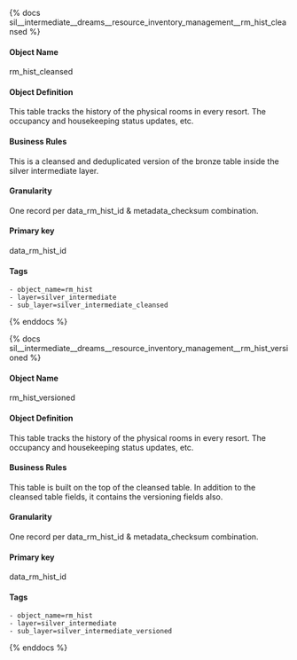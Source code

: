 {% docs sil__intermediate__dreams__resource_inventory_management__rm_hist_cleansed %}

#### Object Name
rm_hist_cleansed

#### Object Definition
This table tracks the history of the physical rooms in every resort. The occupancy and housekeeping status updates, etc.

#### Business Rules
This is a cleansed and deduplicated version of the bronze table inside the silver intermediate layer.

#### Granularity
One record per data_rm_hist_id & metadata_checksum combination.

#### Primary key
data_rm_hist_id

#### Tags
    - object_name=rm_hist
    - layer=silver_intermediate
    - sub_layer=silver_intermediate_cleansed

{% enddocs %}

{% docs sil__intermediate__dreams__resource_inventory_management__rm_hist_versioned %}

#### Object Name
rm_hist_versioned

#### Object Definition
This table tracks the history of the physical rooms in every resort. The occupancy and housekeeping status updates, etc.

#### Business Rules
This table is built on the top of the cleansed table. In addition to the cleansed table fields, it contains the versioning fields also.

#### Granularity
One record per data_rm_hist_id & metadata_checksum combination.

#### Primary key
data_rm_hist_id

#### Tags
    - object_name=rm_hist
    - layer=silver_intermediate
    - sub_layer=silver_intermediate_versioned

{% enddocs %}